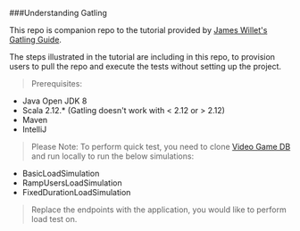 ###Understanding Gatling

This repo is companion repo to the tutorial provided by [James Willet's Gatling Guide](https://www.james-willett.com/gatling-load-testing-complete-guide/#1-installation-of-gatling-from-website-download).

The steps illustrated in the tutorial are including in this repo, to provision users to pull the repo and execute the tests without setting up the project.

>Prerequisites:
* Java Open JDK 8
* Scala 2.12.* (Gatling doesn't work with < 2.12 or > 2.12)
* Maven
* IntelliJ

>Please Note:
To perform quick test, you need to clone [Video Game DB](https://github.com/james-willett/VideoGameDB) and run locally to run the below simulations:
*  BasicLoadSimulation
*  RampUsersLoadSimulation
*  FixedDurationLoadSimulation
>Replace the endpoints with the application, you would like to perform load test on.